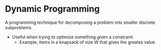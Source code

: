 # Dynamic Programming

A programming technique for decomposing a problem into smaller discrete subproblems.

-   Useful when trying to optimize something given a constraint.
    -   Example, items in a knapsack of size W that gives the greates value.
